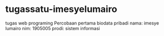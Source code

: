 # tugassatu-imesyelumairo
tugas web programing
Percobaan pertama
biodata pribadi
nama: imesye lumairo
nim: 1905005
prodi: sistem informasi
